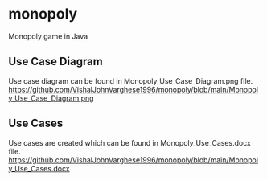 # monopoly
Monopoly game in Java

## Use Case Diagram
Use case diagram can be found in Monopoly_Use_Case_Diagram.png file. 
https://github.com/VishalJohnVarghese1996/monopoly/blob/main/Monopoly_Use_Case_Diagram.png


## Use Cases
Use cases are created which can be found in Monopoly_Use_Cases.docx file.
https://github.com/VishalJohnVarghese1996/monopoly/blob/main/Monopoly_Use_Cases.docx
